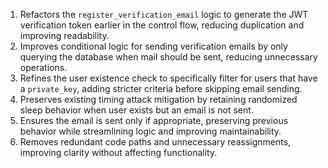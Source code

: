 1. Refactors the `register_verification_email` logic to generate the JWT verification token earlier in the control flow, reducing duplication and improving readability.
2. Improves conditional logic for sending verification emails by only querying the database when mail should be sent, reducing unnecessary operations.
3. Refines the user existence check to specifically filter for users that have a `private_key`, adding stricter criteria before skipping email sending.
4. Preserves existing timing attack mitigation by retaining randomized sleep behavior when user exists but an email is not sent.
5. Ensures the email is sent only if appropriate, preserving previous behavior while streamlining logic and improving maintainability.
6. Removes redundant code paths and unnecessary reassignments, improving clarity without affecting functionality.
